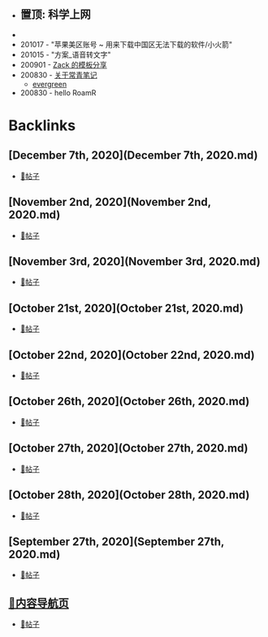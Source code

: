 - 置顶: 科学上网
    - 
- 
- 201017 - "苹果美区账号 ~ 用来下载中国区无法下载的软件/小火箭"
- 201015 - "方案_语音转文字"
- 200901 - [Zack 的模板分享](https://roamresearch.com/#/app/sharegraph/page/MeEYamlUK)
- 200830 - [关于常青笔记](https://notes.andymatuschak.org/Evergreen_notes?stackedNotes=z2ZAGQBHuJ2u9WrtAQHAEHcCZTtqpsGkAsrD1)
    - [evergreen](evergreen.md)
- 200830 - hello RoamR

# Backlinks
## [December 7th, 2020](December 7th, 2020.md)
- [📝帖子](📝帖子.md)

## [November 2nd, 2020](November 2nd, 2020.md)
- [📝帖子](📝帖子.md)

## [November 3rd, 2020](November 3rd, 2020.md)
- [📝帖子](📝帖子.md)

## [October 21st, 2020](October 21st, 2020.md)
- [📝帖子](📝帖子.md)

## [October 22nd, 2020](October 22nd, 2020.md)
- [📝帖子](📝帖子.md)

## [October 26th, 2020](October 26th, 2020.md)
- [📝帖子](📝帖子.md)

## [October 27th, 2020](October 27th, 2020.md)
- [📝帖子](📝帖子.md)

## [October 28th, 2020](October 28th, 2020.md)
- [📝帖子](📝帖子.md)

## [September 27th, 2020](September 27th, 2020.md)
- [📝帖子](📝帖子.md)

## [🎈内容导航页](🎈内容导航页.md)
- [📝帖子](📝帖子.md)

